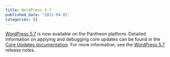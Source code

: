 ```yaml
---
title: WordPress 5.7
published_date: "2021-04-01"
categories: []
---
```

[WordPress 5.7](https://wordpress.org/news/2021/03/wordpress-5-7-esperanza/) is now available on the Pantheon platform. Detailed information on applying and debugging core updates can be found in the [Core Updates documentation](/core-updates). For more information, see the [WordPress 5.7](https://wordpress.org/news/2021/03/wordpress-5-7-esperanza/) release notes.
